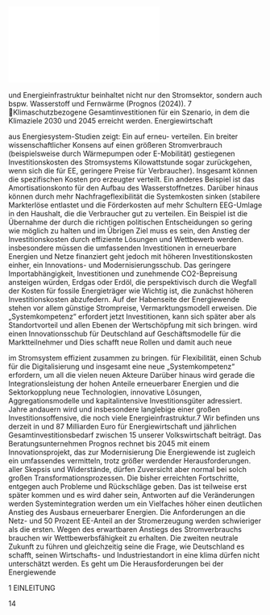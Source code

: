 ![./pages/page16.pdf](../assets/./pages/page16.pdf)




und Energieinfrastruktur beinhaltet nicht nur den Stromsektor, sondern auch bspw. Wasserstoff und Fernwärme (Prognos (2024)).
7	Klimaschutzbezogene Gesamtinvestitionen für ein Szenario, in dem die Klimaziele 2030 und 2045 erreicht werden. Energiewirtschaft

aus Energiesystem-Studien zeigt: Ein auf erneu-
verteilen. Ein breiter wissenschaftlicher Konsens
auf einen größeren Stromverbrauch (beispielsweise durch Wärmepumpen oder E-Mobilität)
gestiegenen Investitionskosten des Stromsystems
Kilowattstunde sogar zurückgehen, wenn sich die
für EE, geringere Preise für Verbraucher). Insgesamt können die spezifischen Kosten pro erzeugter
verteilt. Ein anderes Beispiel ist das Amortisationskonto für den Aufbau des Wasserstoffnetzes. Darüber hinaus können durch mehr Nachfrageflexibilität die Systemkosten sinken (stabilere Markterlöse
entlastet und die Förderkosten auf mehr Schultern
EEG-Umlage in den Haushalt, die die Verbraucher
gut zu verteilen. Ein Beispiel ist die Übernahme der
durch die richtigen politischen Entscheidungen
so gering wie möglich zu halten und im Übrigen
Ziel muss es sein, den Anstieg der Investitionskosten durch effiziente Lösungen und Wettbewerb
werden.
insbesondere müssen die umfassenden Investitionen in erneuerbare Energien und Netze finanziert
geht jedoch mit höheren Investitionskosten einher,
ein Innovations- und Modernisierungsschub. Das
geringere Importabhängigkeit, Investitionen und
zunehmende CO2-Bepreisung ansteigen würden,
Erdgas oder Erdöl, die perspektivisch durch die
Wegfall der Kosten für fossile Energieträger wie
Wichtig ist, die zunächst höheren Investitionskosten abzufedern. Auf der Habenseite der Energiewende stehen vor allem günstige Strompreise,
Vermarktungsmodell erweisen.
Die „Systemkompetenz“ erfordert jetzt Investitionen, kann sich später aber als Standortvorteil und
allen Ebenen der Wertschöpfung mit sich bringen.
wird einen Innovationsschub für Deutschland auf
Geschäftsmodelle für die Marktteilnehmer und
Dies schafft neue Rollen und damit auch neue

im Stromsystem effizient zusammen zu bringen.
für Flexibilität, einen Schub für die Digitalisierung und insgesamt eine neue „Systemkompetenz“ erfordern, um all die vielen neuen Akteure
Darüber hinaus wird gerade die Integrationsleistung der hohen Anteile erneuerbarer Energien und die Sektorkopplung neue Technologien, innovative Lösungen, Aggregationsmodelle
und kapitalintensive Investitionsgüter adressiert.
Jahre andauern wird und insbesondere langlebige
einer großen Investitionsoffensive, die noch viele
Energieinfrastruktur.7 Wir befinden uns derzeit in
und 87 Milliarden Euro für Energiewirtschaft und
jährlichen Gesamtinvestitionsbedarf zwischen 15
unserer Volkswirtschaft beiträgt. Das Beratungsunternehmen Prognos rechnet bis 2045 mit einem
Innovationsprojekt, das zur Modernisierung
Die Energiewende ist zugleich ein umfassendes
vermitteln, trotz größer werdender Herausforderungen.
aller Skepsis und Widerstände, dürfen Zuversicht
aber normal bei solch großen Transformationsprozessen. Die bisher erreichten Fortschritte, entgegen
auch Probleme und Rückschläge geben. Das ist
teilweise erst später kommen und es wird daher
sein, Antworten auf die Veränderungen werden
Systemintegration werden um ein Vielfaches höher
einen deutlichen Anstieg des Ausbaus erneuerbarer Energien. Die Anforderungen an die Netz- und
50 Prozent EE-Anteil an der Stromerzeugung werden schwieriger als die ersten. Wegen des erwartbaren Anstiegs des Stromverbrauchs brauchen wir
Wettbewerbsfähigkeit zu erhalten. Die zweiten
neutrale Zukunft zu führen und gleichzeitig seine
die Frage, wie Deutschland es schafft, seinen Wirtschafts- und Industriestandort in eine klima­
dürfen nicht unterschätzt werden. Es geht um
Die Herausforderungen bei der Energiewende

1 EINLEITUNG

14
